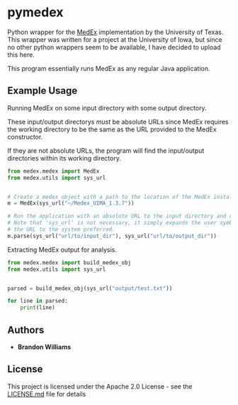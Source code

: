 # pymedex

Python wrapper for the [MedEx](https://sbmi.uth.edu/ccb/resources/medex.htm) implementation 
by the University of Texas. This wrapper was written for a project at the University of Iowa,
but since no other python wrappers seem to be available, I have decided to upload this here. 

This program essentially runs MedEx as any regular Java application.

## Example Usage

Running MedEx on some input directory with some output directory.

These input/output directorys *must* be absolute URLs since MedEx requires the working directory to be the same as the URL provided to the MedEx constructor.

If they are not absolute URLs, the program will find the input/output directories within its working directory.
```python
from medex.medex import MedEx
from medex.utils import sys_url


# Create a medex object with a path to the location of the MedEx installation.
m = MedEx(sys_url("~/Medex_UIMA_1.3.7"))

# Run the application with an absolute URL to the input directory and output directory.
# Note that 'sys_url' is not necessary, it simply expands the user symbols and formats
# the URL to the system preferred.
m.parse(sys_url("url/to/input_dir"), sys_url("url/to/output_dir"))
```

Extracting MedEx output for analysis.
```python
from medex.medex import build_medex_obj
from medex.utils import sys_url


parsed = build_medex_obj(sys_url("output/test.txt"))

for line in parsed:
    print(line)
```

## Authors

* **Brandon Williams**

## License

This project is licensed under the Apache 2.0 License - see the [LICENSE.md](LICENSE) file for details

